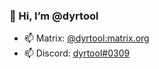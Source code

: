 ### 👋 Hi, I’m @dyrtool
- 📫 Matrix: [@dyrtool:matrix.org]()
- 📫 Discord: [dyrtool#0309](https://discord.com/users/335429921235140608)

<!---
[![dyrtool's GitHub stats](https://github-readme-stats.vercel.app/api?username=dyrtool&theme=gotham&show_icons=true)](https://github.com/anuraghazra/github-readme-stats)

[![Top Languages](https://github-readme-stats.vercel.app/api/top-langs/?username=dyrtool&theme=gotham&show_icons=true)](https://github.com/anuraghazra/github-readme-stats)
--->

<!---
dyrtool/dyrtool is a ✨ special ✨ repository because its `README.md` (this file) appears on your GitHub profile.
You can click the Preview link to take a look at your changes.
--->
